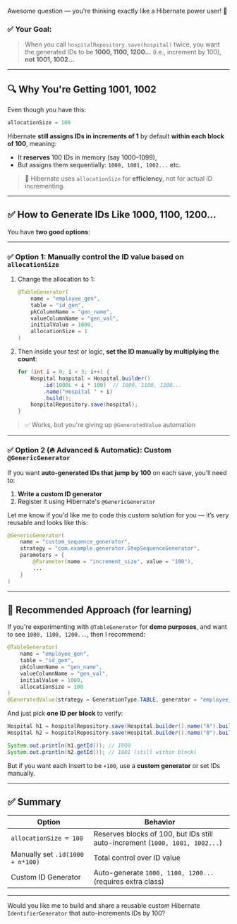 Awesome question — you're thinking exactly like a Hibernate power user! 💪

### ✅ Your Goal:
> When you call `hospitalRepository.save(hospital)` twice, you want the generated IDs to be **1000, 1100, 1200...** (i.e., increment by 100), **not 1001, 1002...**

---

## 🔍 Why You're Getting 1001, 1002

Even though you have this:

```java
allocationSize = 100
```

Hibernate **still assigns IDs in increments of 1** by default **within each block of 100**, meaning:
- It **reserves** 100 IDs in memory (say 1000–1099),
- But assigns them sequentially: `1000, 1001, 1002...` etc.

> 🧠 Hibernate uses `allocationSize` for **efficiency**, not for actual ID incrementing.

---

## ✅ How to Generate IDs Like 1000, 1100, 1200...

You have **two good options**:

---

### ✅ Option 1: Manually control the ID value based on `allocationSize`

1. Change the allocation to 1:
   ```java
   @TableGenerator(
       name = "employee_gen",
       table = "id_gen",
       pkColumnName = "gen_name",
       valueColumnName = "gen_val",
       initialValue = 1000,
       allocationSize = 1
   )
   ```
2. Then inside your test or logic, **set the ID manually by multiplying the count**:
   ```java
   for (int i = 0; i < 3; i++) {
       Hospital hospital = Hospital.builder()
           .id(1000L + i * 100)  // 1000, 1100, 1200...
           .name("Hospital " + i)
           .build();
       hospitalRepository.save(hospital);
   }
   ```

> ✅ Works, but you're giving up `@GeneratedValue` automation

---

### ✅ Option 2 (🔥 Advanced & Automatic): Custom `@GenericGenerator`

If you want **auto-generated IDs that jump by 100** on each save, you’ll need to:

1. **Write a custom ID generator**
2. Register it using Hibernate's `@GenericGenerator`

Let me know if you'd like me to code this custom solution for you — it’s very reusable and looks like this:

```java
@GenericGenerator(
    name = "custom_sequence_generator",
    strategy = "com.example.generator.StepSequenceGenerator",
    parameters = {
        @Parameter(name = "increment_size", value = "100"),
        ...
    }
)
```

---

## 🚀 Recommended Approach (for learning)

If you're experimenting with `@TableGenerator` for **demo purposes**, and want to see `1000, 1100, 1200...`, then I recommend:

```java
@TableGenerator(
    name = "employee_gen",
    table = "id_gen",
    pkColumnName = "gen_name",
    valueColumnName = "gen_val",
    initialValue = 1000,
    allocationSize = 100
)
@GeneratedValue(strategy = GenerationType.TABLE, generator = "employee_gen")
```

And just pick **one ID per block** to verify:
```java
Hospital h1 = hospitalRepository.save(Hospital.builder().name("A").build());
Hospital h2 = hospitalRepository.save(Hospital.builder().name("B").build());

System.out.println(h1.getId()); // 1000
System.out.println(h2.getId()); // 1001 (still within block)
```

But if you want each insert to be `+100`, use a **custom generator** or set IDs manually.

---

## ✅ Summary

| Option                         | Behavior                       |
|-------------------------------|--------------------------------|
| `allocationSize = 100`        | Reserves blocks of 100, but IDs still auto-increment (`1000, 1001, 1002...`) |
| Manually set `.id(1000 + n*100)` | Total control over ID value |
| Custom ID Generator           | Auto-generate `1000, 1100, 1200...` (requires extra class) |

---

Would you like me to build and share a reusable custom Hibernate `IdentifierGenerator` that auto-increments IDs by 100?